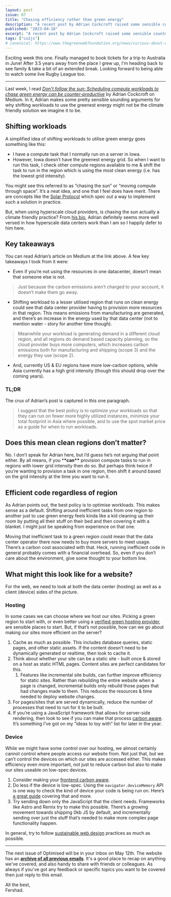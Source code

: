 ```yaml
---
layout: post
issue: 67
title: "Chasing efficiency rather than green energy"
description: "A recent post by Adrian Cockcroft raised some sensible counter arguments for why chasing green energy usage for cloud compute might not always be the most climate friendly solution."
published: "2023-04-28"
excerpt: "A recent post by Adrian Cockcroft raised some sensible counter arguments for why chasing green energy usage for cloud compute might not always be the most climate friendly solution."
tags: ["co2js"]
# canonical: https://www.thegreenwebfoundation.org/news/curious-about-driving-the-transition-to-a-fossil-free-internet-heres-how-co2-js-can-help/
---
```


Exciting week this one. Finally managed to book tickets for a trip to Australia in June! After 3.5 years away from the place I grew up, I'm heading back to see family & take a bit of an extended break. Looking forward to being able to watch some live Rugby League too.

---

<!-- # Chasing efficiency rather than green energy -->

Last week, I read _[Don’t follow the sun: Scheduling compute workloads to chase green energy can be counter-productive](https://adrianco.medium.com/dont-follow-the-sun-scheduling-compute-workloads-to-chase-green-energy-can-be-counter-productive-b0cde6681763)_ by Adrian Cockcroft on Medium. In it, Adrian makes some pretty sensible sounding arguments for why shifting workloads to use the greenest energy might not be the climate friendly solution we imagine it to be.

## Shifting workloads

A simplified idea of shifting workloads to utilise green energy goes something like this:

- I have a compute task that I normally run on a server in Iowa.
- However, Iowa doesn’t have the greenest energy grid. So when I want to run this task, I check other compute regions available to me & shift the task to run in the region which is using the most clean energy (i.e. has the lowest grid intensity).

You might see this referred to as “chasing the sun” or “moving compute through space”. It’s a neat idea, and one that I feel does have merit. There are concepts like the [Solar Protocol](http://solarprotocol.net/) which spec out a way to implement such a solution in practice.

But, when using hyperscale cloud providers, is chasing the sun actually a climate friendly practice? From [his bio](https://wikitia.com/wiki/Adrian_Cockcroft), Adrian definitely seems more well versed in how hyperscale data centers work than I am so I happily defer to him here.

## Key takeaways

You can read Adrian’s article on Medium at the link above. A few key takeaways I took from it were:

- Even if you’re not using the resources in one datacenter, doesn’t mean that someone else is not.

> Just because the carbon emissions aren’t charged to your account, it doesn’t make them go away.

- Shifting workload to a lesser utilised region that runs on clean energy could see that data center provider having to provision more resources in that region. This means emissions from manufacturing are generated, and there’s an increase in the energy used by that data center (not to mention water - story for another time though).

> Meanwhile your workload is generating demand in a different cloud region, and all regions do demand based capacity planning, so the cloud provider buys more computers, which increases carbon emissions both for manufacturing and shipping (scope 3) and the energy they use (scope 2).

- And, currently US & EU regions have more low-carbon options, while Asia currently has a high grid intensity (though this should drop over the coming years).

### TL;DR

The crux of Adrian’s post is captured in this one paragraph.

> I suggest that the best policy is to optimize your workloads so that they can run on fewer more highly utilized instances, minimize your total footprint in Asia where possible, and to use the spot market price as a guide for when to run workloads.

## Does this mean clean regions don’t matter?

No. I don’t speak for Adrian here, but I’d guess he’s not arguing that point either. By all means, if you \***\*can\*\*** provision compute tasks to run in regions with lower grid intensity then do so. But perhaps think twice if you’re wanting to provision a task in one region, then shift it around based on the grid intensity at the time you want to run it.

## Efficient code regardless of region

As Adrian points out, the best policy is to optimise workloads. This makes sense as a default. Shifting around inefficient tasks from one region to another just to use green energy feels kinda like a kid cleaning up their room by putting all their stuff on their bed and then covering it with a blanket. I might just be speaking from experience on that one.

Moving that inefficient task to a green region could mean that the data center operator there now needs to buy more servers to meet usage. There’s a carbon cost associated with that. Heck, running inefficient code in general probably comes with a financial overhead. So, even if you don’t care about the environment, give some thought to your bottom line.

## What might this look like for a website?

For the web, we need to look at both the data center (hosting) as well as a client (device) sides of the picture.

### Hosting

In some cases we can choose where we host our sites. Picking a green region to start with, or even better using a [verified green hosting provider](https://www.thegreenwebfoundation.org/directory/), are sensible places to start. But, if that’s not possible, how can we go about making our sites more efficient on the server?

1. Cache as much as possible. This includes database queries, static pages, and other static assets. If the content doesn’t need to be dynamically generated or realtime, then look to cache it.
2. Think about whether your site can be a static site - built once & stored on a host as static HTML pages. Content sites are perfect candidates for this.
   1. Features like incremental site builds, can further improve efficiency for static sites. Rather than rebuilding the entire website when a page is changed, incremental builds only rebuild those pages that had changes made to them. This reduces the resources & time needed to deploy website changes.
3. For pages/sites that are served dynamically, reduce the number of processes that need to run for it to be built.
4. If you’re using a JavaScript framework that allows for server-side rendering, then look to see if you can make that process [carbon aware](https://fershad.com/carbon-aware-site/). It’s something I’ve got on my “ideas to toy with” list for later in the year.

### Device

While we might have some control over our hosting, we almost certainly cannot control where people access our website from. Not just that, but we can’t control the devices on which our sites are accessed either. This makes efficiency even more important, not just to reduce carbon but also to make our sites useable on low-spec devices.

1. Consider making your [frontend carbon aware](https://fershad.com/writing/making-this-website-carbon-aware/).
2. Do less if the device is low-spec. Using the `navigator.deviceMemory` API is one way to check the kind of device your code is being run on. Here’s [a great guide](https://umaar.com/dev-tips/242-considerate-javascript/) covering that and more.
3. Try sending down only the JavaScript that the client needs. Frameworks like Astro and Remix try to make this possible. There’s a growing movement towards shipping 0kb JS by default, and incrementally sending over just the stuff that’s needed to make more complex page functionality happen.

In general, try to follow [sustainable web design](https://sustainablewebdesign.org/) practices as much as possible.

---

The next issue of Optimised will be in your inbox on May 12th. The website has an **[archive of all previous emails](https://optimised.email/)**. It's a good place to recap on anything we've covered, and also handy to
share with friends or colleagues. As always if you've got any feedback or specific topics you want to be covered then just reply to this email.

All the best,  
Fershad.
